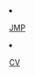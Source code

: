    <li><a href="./jmp.html" target="_blank">
   <p>JMP</p>
   </a></li>
   
   <li><a href="./cv.html" target="_blank">
   <p>CV</p>
   </a></li>
   

